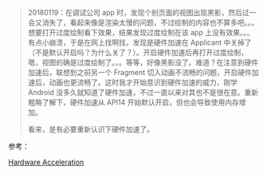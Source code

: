 > 20180119：在调试公司 app 时，发现个别页面的视图出现黑影，然后过一会又消失了，看起来像是渲染太慢的问题，不过绘制的内容也不算多吧。。。想要打开过度绘制看下效果，结果发现过度绘制在该 app 上没有效果。。。有点小崩溃，于是在网上找啊找，发现是硬件加速在 Applicant 中关掉了（不是默认开启吗？为什么关了？）。开启硬件加速后再打开过度绘制，嗯，视图的确是过度绘制了。。。等等，好像黑影没了。难道？在注意到硬件加速后，联想到之前另一个 Fragment 切入动画不流畅的问题，开启硬件加速后，动画也更流畅了。这时我才开始意识到硬件加速的威力，刚学 Android 没多久就知道了硬件加速，不过一直以来对其也不是很在意。重新粗略了解下，硬件加速从 API14 开始默认开启，但也会导致使用内存增加。
>
> 看来，是有必要重新认识下硬件加速了。

















参考：

[Hardware Acceleration](https://developer.android.com/guide/topics/graphics/hardware-accel.html)